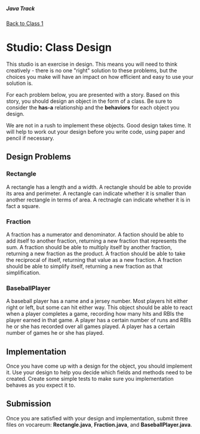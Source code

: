 ##### Java Track

[Back to Class 1](../../class1)


# Studio: Class Design

This studio is an exercise in design. This means you will need to think creatively - there is no one "right" solution to these problems, but the choices you make will have an impact on how efficient and easy to use your solution is.

For each problem below, you are presented with a story. Based on this story, you should design an object in the form of a class. Be sure to consider the **has-a** relationship and the **behaviors** for each object you design.

We are not in a rush to implement these objects. Good design takes time. It will help to work out your design before you write code, using paper and pencil if necessary.

## Design Problems

### Rectangle

A rectangle has a length and a width. A rectangle should be able to provide its area and perimeter. A rectangle can indicate whether it is smaller than another rectangle in terms of area. A rectnagle can indicate whether it is in fact a square.

### Fraction

A fraction has a numerator and denominator. A faction should be able to add itself to another fraction, returning a new fraction that represents the sum. A fraction should be able to multiply itself by another fraction, returning a new fraction as the product. A fraction should be able to take the reciprocal of itself, returning that value as a new fraction. A fraction should be able to simplify itself, returning a new fraction as that simplification.

### BaseballPlayer

A baseball player has a name and a jersey number. Most players hit either right or left, but some can hit either way. This object should be able to react when a player completes a game, recording how many hits and RBIs the player earned in that game. A player has a certain number of runs and RBIs he or she has recorded over all games played. A player has a certain number of games he or she has played.

## Implementation

Once you have come up with a design for the object, you should implement it. Use your design to help you decide which fields and methods need to be created. Create some simple tests to make sure you implementation behaves as you expect it to.

## Submission

Once you are satisfied with your design and implementation, submit three files on vocareum: **Rectangle.java**, **Fraction.java**, and **BaseballPlayer.java**.
